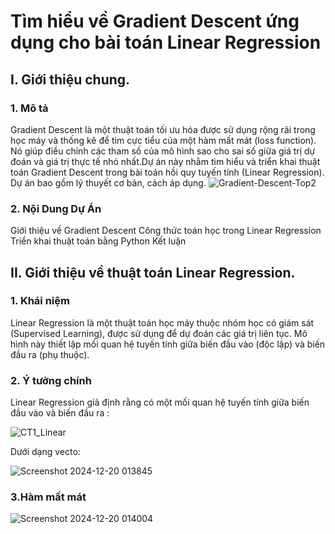 # Tìm hiểu về Gradient Descent ứng dụng cho bài toán Linear Regression
## I. Giới thiệu chung.
### 1. Mô tả
Gradient Descent là một thuật toán tối ưu hóa được sử dụng rộng rãi trong học máy và thống kê để tìm cực tiểu của một hàm mất mát (loss function). Nó giúp điều chỉnh các tham số của mô hình sao cho sai số giữa giá trị dự đoán và giá trị thực tế nhỏ nhất.Dự án này nhằm tìm hiểu và triển khai thuật toán Gradient Descent trong bài toán hồi quy tuyến tính (Linear Regression). Dự án bao gồm lý thuyết cơ bản, cách áp dụng.
![Gradient-Descent-Top2](https://github.com/user-attachments/assets/e642c824-12fd-4b7c-82ae-e9f438783ee4)
### 2. Nội Dung Dự Án
Giới thiệu về Gradient Descent
Công thức toán học trong Linear Regression
Triển khai thuật toán bằng Python
Kết luận
## II. Giới thiệu về thuật toán Linear Regression.
### 1. Khái niệm
Linear Regression là một thuật toán học máy thuộc nhóm học có giám sát (Supervised Learning), được sử dụng để dự đoán các giá trị liên tục. Mô hình này thiết lập mối quan hệ tuyến tính giữa biến đầu vào (độc lập) và biến đầu ra (phụ thuộc).
### 2. Ý tưởng chính
Linear Regression giả định rằng có một mối quan hệ tuyến tính giữa biến đầu vào và biến đầu ra :

![CT1_Linear](https://github.com/user-attachments/assets/ffe339e8-0d24-438c-9217-caf776662995)

Dưới dạng vecto:

![Screenshot 2024-12-20 013845](https://github.com/user-attachments/assets/5af95bd8-e582-4857-af8f-587bbe7c220b)
### 3.Hàm mất mát

![Screenshot 2024-12-20 014004](https://github.com/user-attachments/assets/8e77b981-8feb-4759-b94e-66ec92c33f84)
